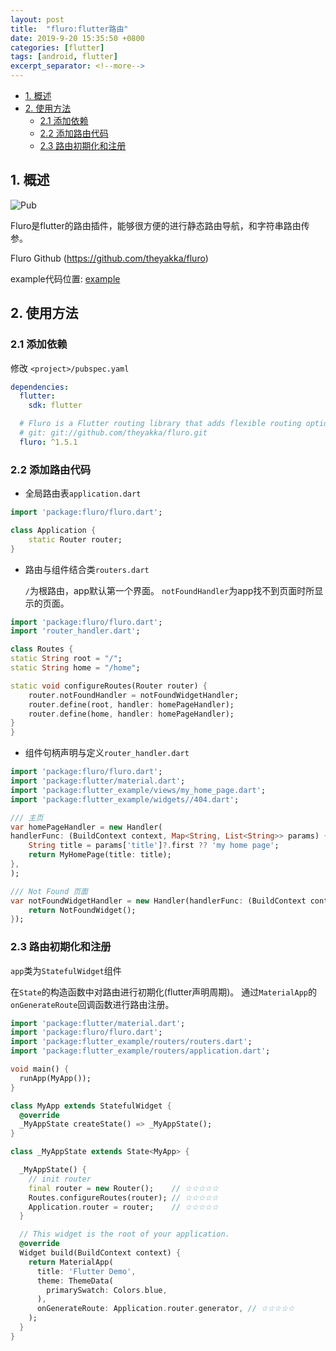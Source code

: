 ```yaml
---
layout: post
title:  "fluro:flutter路由"
date: 2019-9-20 15:35:50 +0800
categories: [flutter]
tags: [android, flutter]
excerpt_separator: <!--more-->
---
```



<!-- @import "[TOC]" {cmd="toc" depthFrom=1 depthTo=6 orderedList=false} -->

<!-- code_chunk_output -->

- [1. 概述](#1-概述)
- [2. 使用方法](#2-使用方法)
  - [2.1 添加依赖](#21-添加依赖)
  - [2.2 添加路由代码](#22-添加路由代码)
  - [2.3 路由初期化和注册](#23-路由初期化和注册)

<!-- /code_chunk_output -->


## 1. 概述

![Pub](https://img.shields.io/pub/v/fluro)
  
Fluro是flutter的路由插件，能够很方便的进行静态路由导航，和字符串路由传参。

Fluro Github (https://github.com/theyakka/fluro)

example代码位置: [example](https://github.com/kaisawind/flutter_example/tree/a003a9e2733e75dc663b1588bbc5555e9279846c)

## 2. 使用方法

### 2.1 添加依赖

修改
`<project>/pubspec.yaml`

```yaml
dependencies:
  flutter:
    sdk: flutter

  # Fluro is a Flutter routing library that adds flexible routing options like wildcards, named parameters and clear route definitions.
  # git: git://github.com/theyakka/fluro.git
  fluro: ^1.5.1
```

### 2.2 添加路由代码

* 全局路由表`application.dart`

```dart
import 'package:fluro/fluro.dart';

class Application {
    static Router router;
}

```

* 路由与组件结合类`routers.dart`

    `/`为根路由，app默认第一个界面。
    `notFoundHandler`为app找不到页面时所显示的页面。

```dart
import 'package:fluro/fluro.dart';
import 'router_handler.dart';

class Routes {
static String root = "/";
static String home = "/home";

static void configureRoutes(Router router) {
    router.notFoundHandler = notFoundWidgetHandler;
    router.define(root, handler: homePageHandler);
    router.define(home, handler: homePageHandler);
}
}

```

* 组件句柄声明与定义`router_handler.dart`

```dart
import 'package:fluro/fluro.dart';
import 'package:flutter/material.dart';
import 'package:flutter_example/views/my_home_page.dart';
import 'package:flutter_example/widgets//404.dart';

/// 主页
var homePageHandler = new Handler(
handlerFunc: (BuildContext context, Map<String, List<String>> params) {
    String title = params['title']?.first ?? 'my home page';
    return MyHomePage(title: title);
},
);

/// Not Found 页面
var notFoundWidgetHandler = new Handler(handlerFunc: (BuildContext context, Map<String, List<String>> params) {
    return NotFoundWidget();
});
```

### 2.3 路由初期化和注册

`app`类为`StatefulWidget`组件

在`State`的构造函数中对路由进行初期化(flutter声明周期)。
通过`MaterialApp`的`onGenerateRoute`回调函数进行路由注册。

```dart
import 'package:flutter/material.dart';
import 'package:fluro/fluro.dart';
import 'package:flutter_example/routers/routers.dart';
import 'package:flutter_example/routers/application.dart';

void main() {
  runApp(MyApp());
}

class MyApp extends StatefulWidget {
  @override
  _MyAppState createState() => _MyAppState();
}

class _MyAppState extends State<MyApp> {

  _MyAppState() {
    // init router
    final router = new Router();    // ☆☆☆☆☆
    Routes.configureRoutes(router); // ☆☆☆☆☆
    Application.router = router;    // ☆☆☆☆☆
  }

  // This widget is the root of your application.
  @override
  Widget build(BuildContext context) {
    return MaterialApp(
      title: 'Flutter Demo',
      theme: ThemeData(
        primarySwatch: Colors.blue,
      ),
      onGenerateRoute: Application.router.generator, // ☆☆☆☆☆
    );
  }
}
```




